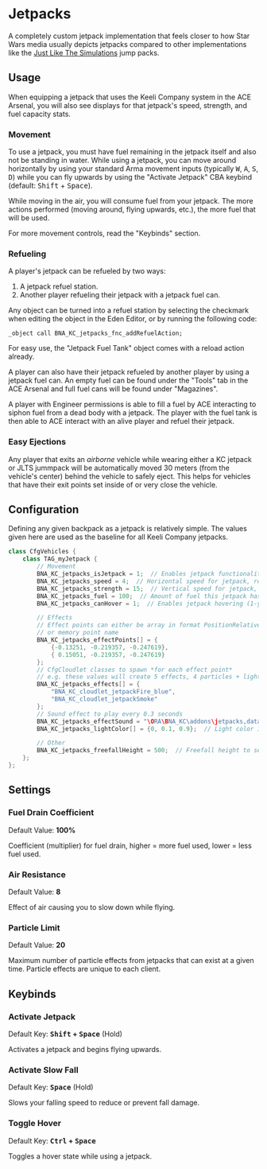 # Jetpacks
A completely custom jetpack implementation that feels closer to how Star Wars media usually depicts jetpacks compared to other implementations like the [Just Like The Simulations](https://steamcommunity.com/sharedfiles/filedetails/?id=1940589429) jump packs.

## Usage
When equipping a jetpack that uses the Keeli Company system in the ACE Arsenal, you will also see displays for that jetpack's speed, strength, and fuel capacity stats.

### Movement
To use a jetpack, you must have fuel remaining in the jetpack itself and also not be standing in water. While using a jetpack, you can move around horizontally by using your standard Arma movement inputs (typically <kbd>W</kbd>, <kbd>A</kbd>, <kbd>S</kbd>, <kbd>D</kbd>) while you can fly upwards by using the "Activate Jetpack" CBA keybind (default: <kbd>Shift</kbd> + <kbd>Space</kbd>).

While moving in the air, you will consume fuel from your jetpack. The more actions performed (moving around, flying upwards, etc.), the more fuel that will be used.

For more movement controls, read the "Keybinds" section.

### Refueling
A player's jetpack can be refueled by two ways:
1. A jetpack refuel station.
2. Another player refueling their jetpack with a jetpack fuel can.

Any object can be turned into a refuel station by selecting the checkmark when editing the object in the Eden Editor, or by running the following code:
```sqf
_object call BNA_KC_jetpacks_fnc_addRefuelAction;
```
For easy use, the "Jetpack Fuel Tank" object comes with a reload action already.

A player can also have their jetpack refueled by another player by using a jetpack fuel can. An empty fuel can be found under the "Tools" tab in the ACE Arsenal and full fuel cans will be found under "Magazines".

A player with Engineer permissions is able to fill a fuel by ACE interacting to siphon fuel from a dead body with a jetpack. The player with the fuel tank is then able to ACE interact with an alive player and refuel their jetpack.

### Easy Ejections
Any player that exits an *airborne* vehicle while wearing either a KC jetpack or JLTS jummpack will be automatically moved 30 meters (from the vehicle's center) behind the vehicle to safely eject. This helps for vehicles that have their exit points set inside of or very close the vehicle.

## Configuration
Defining any given backpack as a jetpack is relatively simple. The values given here are used as the baseline for all Keeli Company jetpacks.

```cpp
class CfgVehicles {
    class TAG_myJetpack {
        // Movement
        BNA_KC_jetpacks_isJetpack = 1;  // Enables jetpack functionality (1-yes, 0-no)
        BNA_KC_jetpacks_speed = 4;  // Horizontal speed for jetpack, rough formula is speed * 21 = speed in km/h
        BNA_KC_jetpacks_strength = 15;  // Vertical speed for jetpack, rough formula is (speed - 10) * 4.3 = speed in km/h. Strength of <10 will not be able to fly
        BNA_KC_jetpacks_fuel = 100;  // Amount of fuel this jetpack has, (fuel / 10) = fuel in liters
        BNA_KC_jetpacks_canHover = 1;  // Enables jetpack hovering (1-yes, 0-no)

        // Effects
        // Effect points can either be array in format PositionRelative (offset from model center)
        // or memory point name
        BNA_KC_jetpacks_effectPoints[] = {
            {-0.13251, -0.219357, -0.247619},
            { 0.15051, -0.219357, -0.247619}
        };
        // CfgCloudlet classes to spawn *for each effect point*
        // e.g. these values will create 5 effects, 4 particles + light
        BNA_KC_jetpacks_effects[] = {
            "BNA_KC_cloudlet_jetpackFire_blue",
            "BNA_KC_cloudlet_jetpackSmoke"
        };
        // Sound effect to play every 0.3 seconds
        BNA_KC_jetpacks_effectSound = "\ORA\BNA_KC\addons\jetpacks,data\audio\Jetpack_Loop.wss";
        BNA_KC_jetpacks_lightColor[] = {0, 0.1, 0.9};  // Light color in format [R, G, B]

        // Other
        BNA_KC_jetpacks_freefallHeight = 500;  // Freefall height to set on unit when jetpacking
    };
};
```


## Settings
### Fuel Drain Coefficient
Default Value: **100%**

Coefficient (multiplier) for fuel drain, higher = more fuel used, lower = less fuel used.

### Air Resistance
Default Value: **8**

Effect of air causing you to slow down while flying.

### Particle Limit
Default Value: **20**

Maximum number of particle effects from jetpacks that can exist at a given time. Particle effects are unique to each client.

## Keybinds
### Activate Jetpack
Default Key: **<kbd>Shift</kbd> + <kbd>Space</kbd>** (Hold)

Activates a jetpack and begins flying upwards.

### Activate Slow Fall
Default Key: **<kbd>Space</kbd>** (Hold)

Slows your falling speed to reduce or prevent fall damage.

### Toggle Hover
Default Key: **<kbd>Ctrl</kbd> + <kbd>Space</kbd>**

Toggles a hover state while using a jetpack.
